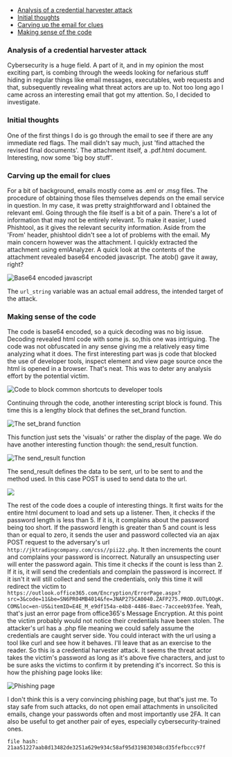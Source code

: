 - [Analysis of a credential harvester attack ](#Analysis-of-a-credential-harvester-attack)
- [Initial thoughts ](#Initial-thoughts)
- [Carving up the email for clues](#Carving-up-the-email-for-clues)
- [Making sense of the code](#Making-sense-of-the-code)


### Analysis of a credential harvester attack

Cybersecurity is a huge field. A part of it, and in my opinion the most exciting part, is combing through the weeds looking for nefarious stuff
hiding in regular things like email messages, executables, web requests and that, subsequently revealing what threat actors are up to. 
Not too long ago I came across an interesting email that got my attention. So, I decided to investigate.

### Initial thoughts

One of the first things I do is go through the email to see if there are any immediate red flags. The mail didn't say much, just 'find
attached the revised final documents'. The attachment itself, a .pdf.html document. Interesting, now some 'big boy stuff'.

### Carving up the email for clues

For a bit of background, emails mostly come as .eml or .msg files. The procedure of obtaining those files themselves depends on the 
email service in question. In my case, it was pretty straightforward and I obtained the relevant eml. Going through the file itself is 
a bit of a pain. There's a lot of information that may not be entirely relevant. To make it easier, I used Phishtool, as it gives 
the relevant security information. Aside from the 'From' header, phishtool didn't see a lot of problems with the email. My main concern 
however was the attachment. I quickly extracted the attachment using emlAnalyzer. A quick look at the contents of the attachment revealed 
base64 encoded javascript. The atob() gave it away, right?

![Base64 encoded javascript](/pop-ecx/Phishing-mails-analysis/blob/main/Screenshot5.png)

The `url_string` variable was an actual email address, the intended target of the attack.

### Making sense of the code

The code is base64 encoded, so a quick decoding was no big issue. Decoding revealed html code with some js. so,this one was 
intriguing. The code was not obfuscated in any sense giving me a relatively easy time analyzing what it does. The first interesting part 
was js code that blocked the use of developer tools, inspect element and view page source once the html is opened in a browser. 
That's neat. This was to deter any analysis effort by the potential victim.

![Code to block common shortcuts to developer tools](/pop-ecx/Phishing-mails-analysis/blob/main/Screenshot1.png)

Continuing through the code, another interesting script block is found. This time this is a lengthy
block that defines the set_brand function.

![The set_brand function](/pop-ecx/Phishing-mails-analysis/blob/main/Screenshot2.png)

This function just sets the 'visuals' or rather the display of the page. We do have another interesting function though: the send_result function.

![The send_result function](/pop-ecx/Phishing-mails-analysis/blob/main/Screenshot3.png)

The send_result defines the data to be sent, url to be sent to and the method used. In this case POST is used to send data to the url.

![](/pop-ecx/Phishing-mails-analysis/blob/main/Screenshot4.png)

The rest of the code does a couple of interesting things. It first waits for the entire html document to load and sets up a listener. Then, 
it checks if the password length is less than 5. If it is, it complains about the password being too short. If the password length is greater than 5
and count is less than or equal to zero, it sends the user and password collected via an ajax POST request to the adversary's url 
`http://jktradingcompany.com/css//pii22.php`. It then increments the count and complains your password is incorrect. Naturally an unsuspecting 
user will enter the password again. This time it checks if the count is less than 2. If it is, it will send the credentials and complain the password is incorrect.
If it isn't it will still collect and send the credentials, only this time it will redirect the victim to `https://outlook.office365.com/Encryption/ErrorPage.aspx?src=3&code=11&be=SN6PR04MB4014&fe=JNAP275CA0040.ZAFP275.PROD.OUTLOOgK.COM&loc=en-US&itemID=E4E_M_e9df154a-e4b8-4486-8aec-7acceeb93fee`. Yeah, 
that's just an error page from office365's Message Encryption. At this point the victim probably would not notice their credentials have been stolen.
The attacker's url has a .php file meaning we could safely assume the credentials are caught server side. You could interact with the url using a tool like curl 
and see how it behaves. I'll leave that as an exercise to the reader. So this is a credential harvester attack. It seems the threat actor takes the victim's password as 
long as it's above five characters, and just to be sure asks the victims to confirm it by pretending it's incorrect. So this is how the phishing page looks like:

![Phishing page](/pop-ecx/Phishing-mails-analysis/blob/main/Screenshot6.png)

I don't think this is a very convincing phishing page, but that's just me. To stay safe from such attacks, do not open email attachments in unsolicited emails,
change your passwords often and most importantly use 2FA. It can also be useful to get another pair of eyes, especially cybersecurity-trained ones.

`file hash: 21aa51227aab8d13482de3251a629e934c58af95d319830348cd35fefbccc97f`